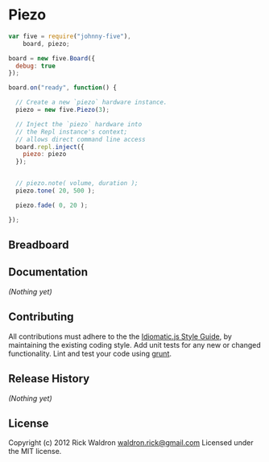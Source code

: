 # Piezo

```javascript
var five = require("johnny-five"),
    board, piezo;

board = new five.Board({
  debug: true
});

board.on("ready", function() {

  // Create a new `piezo` hardware instance.
  piezo = new five.Piezo(3);

  // Inject the `piezo` hardware into
  // the Repl instance's context;
  // allows direct command line access
  board.repl.inject({
    piezo: piezo
  });


  // piezo.note( volume, duration );
  piezo.tone( 20, 500 );

  piezo.fade( 0, 20 );

});

```

## Breadboard




## Documentation

_(Nothing yet)_









## Contributing
All contributions must adhere to the the [Idiomatic.js Style Guide](https://github.com/rwldrn/idiomatic.js),
by maintaining the existing coding style. Add unit tests for any new or changed functionality. Lint and test your code using [grunt](https://github.com/cowboy/grunt).

## Release History
_(Nothing yet)_

## License
Copyright (c) 2012 Rick Waldron <waldron.rick@gmail.com>
Licensed under the MIT license.
